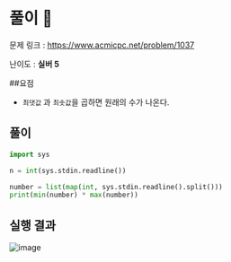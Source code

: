 # 풀이 :notebook:

   문제 링크 : https://www.acmicpc.net/problem/1037
   
   난이도 : __실버 5__
   
##요점

- `최댓값` 과 `최솟값`을 곱하면 원래의 수가 나온다.

## 풀이

```python
import sys

n = int(sys.stdin.readline())

number = list(map(int, sys.stdin.readline().split()))
print(min(number) * max(number))
```

## 실행 결과

![image](https://user-images.githubusercontent.com/84619866/145414562-d6faf95a-3a51-4629-9116-4440ecfeb329.png)
